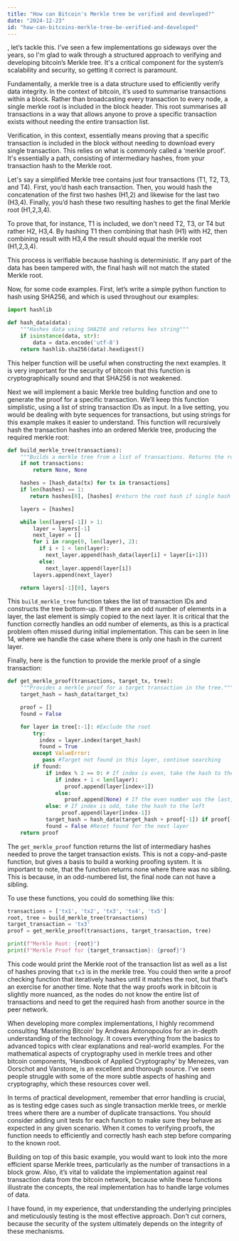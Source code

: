 ```yaml
---
title: "How can Bitcoin's Merkle tree be verified and developed?"
date: "2024-12-23"
id: "how-can-bitcoins-merkle-tree-be-verified-and-developed"
---
```


, let’s tackle this. I've seen a few implementations go sideways over the years, so I'm glad to walk through a structured approach to verifying and developing bitcoin’s Merkle tree. It's a critical component for the system’s scalability and security, so getting it correct is paramount.

Fundamentally, a merkle tree is a data structure used to efficiently verify data integrity. In the context of bitcoin, it’s used to summarise transactions within a block. Rather than broadcasting every transaction to every node, a single merkle root is included in the block header. This root summarises all transactions in a way that allows anyone to prove a specific transaction exists without needing the entire transaction list.

Verification, in this context, essentially means proving that a specific transaction is included in the block without needing to download every single transaction. This relies on what is commonly called a ‘merkle proof’. It's essentially a path, consisting of intermediary hashes, from your transaction hash to the Merkle root.

Let's say a simplified Merkle tree contains just four transactions (T1, T2, T3, and T4). First, you’d hash each transaction. Then, you would hash the concatenation of the first two hashes (H1,2) and likewise for the last two (H3,4). Finally, you’d hash these two resulting hashes to get the final Merkle root (H1,2,3,4).

To prove that, for instance, T1 is included, we don't need T2, T3, or T4 but rather H2, H3,4. By hashing T1 then combining that hash (H1) with H2, then combining result with H3,4 the result should equal the merkle root (H1,2,3,4).

This process is verifiable because hashing is deterministic. If any part of the data has been tampered with, the final hash will not match the stated Merkle root.

Now, for some code examples. First, let’s write a simple python function to hash using SHA256, and which is used throughout our examples:

```python
import hashlib

def hash_data(data):
    """Hashes data using SHA256 and returns hex string"""
    if isinstance(data, str):
        data = data.encode('utf-8')
    return hashlib.sha256(data).hexdigest()
```
This helper function will be useful when constructing the next examples. It is very important for the security of bitcoin that this function is cryptographically sound and that SHA256 is not weakened.

Next we will implement a basic Merkle tree building function and one to generate the proof for a specific transaction. We’ll keep this function simplistic, using a list of string transaction IDs as input. In a live setting, you would be dealing with byte sequences for transactions, but using strings for this example makes it easier to understand. This function will recursively hash the transaction hashes into an ordered Merkle tree, producing the required merkle root:

```python
def build_merkle_tree(transactions):
    """Builds a merkle tree from a list of transactions. Returns the root and the tree."""
    if not transactions:
        return None, None

    hashes = [hash_data(tx) for tx in transactions]
    if len(hashes) == 1:
       return hashes[0], [hashes] #return the root hash if single hash

    layers = [hashes]

    while len(layers[-1]) > 1:
        layer = layers[-1]
        next_layer = []
        for i in range(0, len(layer), 2):
          if i + 1 < len(layer):
            next_layer.append(hash_data(layer[i] + layer[i+1]))
          else:
            next_layer.append(layer[i])
        layers.append(next_layer)

    return layers[-1][0], layers
```
This `build_merkle_tree` function takes the list of transaction IDs and constructs the tree bottom-up. If there are an odd number of elements in a layer, the last element is simply copied to the next layer. It is critical that the function correctly handles an odd number of elements, as this is a practical problem often missed during initial implementation. This can be seen in line 14, where we handle the case where there is only one hash in the current layer.

Finally, here is the function to provide the merkle proof of a single transaction:

```python
def get_merkle_proof(transactions, target_tx, tree):
    """Provides a merkle proof for a target transaction in the tree."""
    target_hash = hash_data(target_tx)

    proof = []
    found = False

    for layer in tree[:-1]: #Exclude the root
        try:
          index = layer.index(target_hash)
          found = True
        except ValueError:
           pass #Target not found in this layer, continue searching
        if found:
            if index % 2 == 0: # If index is even, take the hash to the right
               if index + 1 < len(layer):
                  proof.append(layer[index+1])
               else:
                  proof.append(None) # If the even number was the last, append None as there is no sibling hash to add
            else: # If index is odd, take the hash to the left
                 proof.append(layer[index-1])
            target_hash = hash_data(target_hash + proof[-1]) if proof[-1] else hash_data(target_hash) #Combine hash with proof or copy the hash if no proof
            found = False #Reset found for the next layer
    return proof
```

The `get_merkle_proof` function returns the list of intermediary hashes needed to prove the target transaction exists. This is not a copy-and-paste function, but gives a basis to build a working proofing system. It is important to note, that the function returns none where there was no sibling. This is because, in an odd-numbered list, the final node can not have a sibling.

To use these functions, you could do something like this:

```python
transactions = ['tx1', 'tx2', 'tx3', 'tx4', 'tx5']
root, tree = build_merkle_tree(transactions)
target_transaction = 'tx3'
proof = get_merkle_proof(transactions, target_transaction, tree)

print(f"Merkle Root: {root}")
print(f"Merkle Proof for {target_transaction}: {proof}")
```

This code would print the Merkle root of the transaction list as well as a list of hashes proving that `tx3` is in the merkle tree. You could then write a proof checking function that iteratively hashes until it matches the root, but that’s an exercise for another time. Note that the way proofs work in bitcoin is slightly more nuanced, as the nodes do not know the entire list of transactions and need to get the required hash from another source in the peer network.

When developing more complex implementations, I highly recommend consulting ‘Mastering Bitcoin’ by Andreas Antonopoulos for an in-depth understanding of the technology. It covers everything from the basics to advanced topics with clear explanations and real-world examples. For the mathematical aspects of cryptography used in merkle trees and other bitcoin components, ‘Handbook of Applied Cryptography’ by Menezes, van Oorschot and Vanstone, is an excellent and thorough source. I’ve seen people struggle with some of the more subtle aspects of hashing and cryptography, which these resources cover well.

In terms of practical development, remember that error handling is crucial, as is testing edge cases such as single transaction merkle trees, or merkle trees where there are a number of duplicate transactions. You should consider adding unit tests for each function to make sure they behave as expected in any given scenario. When it comes to verifying proofs, the function needs to efficiently and correctly hash each step before comparing to the known root.

Building on top of this basic example, you would want to look into the more efficient sparse Merkle trees, particularly as the number of transactions in a block grow. Also, it’s vital to validate the implementation against real transaction data from the bitcoin network, because while these functions illustrate the concepts, the real implementation has to handle large volumes of data.

I have found, in my experience, that understanding the underlying principles and meticulously testing is the most effective approach. Don't cut corners, because the security of the system ultimately depends on the integrity of these mechanisms.
